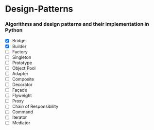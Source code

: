 <h1> Design-Patterns </h1>
  
<h3> Algorithms and design patterns and their implementation in Python </h3>

- [x] Bridge 
- [x] Builder
- [ ] Factory
- [ ] Singleton
- [ ] Prototype
- [ ] Object Pool
- [ ] Adapter
- [ ] Composite
- [ ] Decorator
- [ ] Façade
- [ ] Flyweight
- [ ] Proxy
- [ ] Chain of Responsibility
- [ ] Command
- [ ] Iterator
- [ ] Mediator
